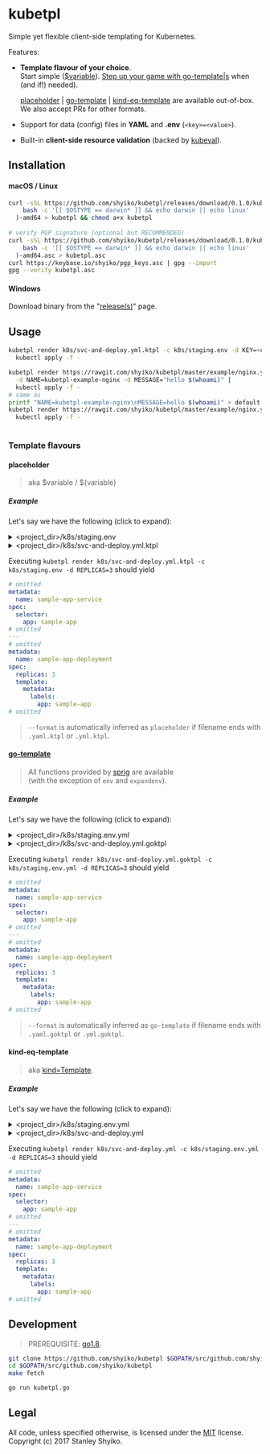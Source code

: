 # kubetpl

Simple yet flexible client-side templating for Kubernetes.

Features:
- **Template flavour of your choice**.  
  Start simple ([$variable](#placeholder)). [Step up your game with go-template|s](#go-template) when (and if!) needed). 
   
  [placeholder](#placeholder) | [go-template](#go-template) | [kind-eq-template](#kind-eq-template) are available out-of-box.  
  We also accept PRs for other formats. 
- Support for data (config) files in **YAML** and **.env** (`<key>=<value>`).   
- Built-in **client-side resource validation** (backed by [kubeval](https://github.com/garethr/kubeval)).

## Installation

#### macOS / Linux

```sh
curl -sSL https://github.com/shyiko/kubetpl/releases/download/0.1.0/kubetpl-0.1.0-$(
    bash -c '[[ $OSTYPE == darwin* ]] && echo darwin || echo linux'
  )-amd64 > kubetpl && chmod a+x kubetpl
    
# verify PGP signature (optional but RECOMMENDED)
curl -sSL https://github.com/shyiko/kubetpl/releases/download/0.1.0/kubetpl-0.1.0-$(
    bash -c '[[ $OSTYPE == darwin* ]] && echo darwin || echo linux'
  )-amd64.asc > kubetpl.asc
curl https://keybase.io/shyiko/pgp_keys.asc | gpg --import
gpg --verify kubetpl.asc
```  

#### Windows

Download binary from the "[release(s)](https://github.com/shyiko/kubetpl/releases)" page.

## Usage

```sh
kubetpl render k8s/svc-and-deploy.yml.ktpl -c k8s/staging.env -d KEY=<command_line_override> | 
  kubectl apply -f -

kubetpl render https://rawgit.com/shyiko/kubetpl/master/example/nginx.yml.ktpl \
  -d NAME=kubetpl-example-nginx -d MESSAGE="hello $(whoami)" | 
  kubectl apply -f -
# same as
printf "NAME=kubetpl-example-nginx\nMESSAGE=hello $(whoami)" > default.env
kubetpl render https://rawgit.com/shyiko/kubetpl/master/example/nginx.yml.ktpl -c default.env | 
  kubectl apply -f -
  
```

### Template flavours

#### placeholder

> aka $variable / ${variable}  

##### Example

Let's say we have the following (click to expand):

<details>
  <summary>&lt;project_dir&gt;/k8s/staging.env</summary>

```ini  
NAME=sample-app
REPLICAS=1
```
</details>
<details>
  <summary>&lt;project_dir&gt;/k8s/svc-and-deploy.yml.ktpl</summary>

```yaml  
apiVersion: v1
kind: Service
metadata:
  name: $NAME
spec:
  selector:
    app: $NAME
  ports:
  - protocol: TCP
    port: 80
---
apiVersion: apps/v1beta1
kind: Deployment
metadata:
  name: $NAME-deployment
spec:
  replicas: $REPLICAS
  template: 
    metadata:
      labels:
        app: $NAME
    spec:
      containers:
      - name: nginx
        image: nginx:1.7.9
        ports:
        - containerPort: 80
```
</details>

Executing `kubetpl render k8s/svc-and-deploy.yml.ktpl -c k8s/staging.env -d REPLICAS=3` should yield

```yaml
# omitted
metadata:
  name: sample-app-service
spec:
  selector:
    app: sample-app
# omitted
---
# omitted
metadata:
  name: sample-app-deployment
spec:
  replicas: 3
  template: 
    metadata:
      labels:
        app: sample-app
# omitted
```

> `--format` is automatically inferred as `placeholder` if filename ends with `.yaml.ktpl` or `.yml.ktpl`. 

#### [go-template](https://golang.org/pkg/text/template/)

> All functions provided by [sprig](http://masterminds.github.io/sprig/) are available  
(with the exception of `env` and `expandenv`).

##### Example

Let's say we have the following (click to expand):

<details>
  <summary>&lt;project_dir&gt;/k8s/staging.env.yml</summary>

```ini  
NAME: sample-app
REPLICAS: 1
```
</details>
<details>
  <summary>&lt;project_dir&gt;/k8s/svc-and-deploy.yml.goktpl</summary>

```yaml  
apiVersion: v1
kind: Service
metadata:
  name: {{ .NAME }}-service
spec:
  selector:
    app: {{ .NAME }}
  ports:
  - protocol: TCP
    port: 80
---
apiVersion: apps/v1beta1
kind: Deployment
metadata:
  name: {{ .NAME }}-deployment
spec:
  replicas: {{ .REPLICAS }}
  template: 
    metadata:
      labels:
        app: {{ .NAME }}
    spec:
      containers:
      - name: nginx
        image: nginx:1.7.9
        ports:
        - containerPort: 80
```
</details>

Executing `kubetpl render k8s/svc-and-deploy.yml.goktpl -c k8s/staging.env.yml -d REPLICAS=3` should yield

```yaml
# omitted
metadata:
  name: sample-app-service
spec:
  selector:
    app: sample-app
# omitted
---
# omitted
metadata:
  name: sample-app-deployment
spec:
  replicas: 3
  template: 
    metadata:
      labels:
        app: sample-app
# omitted
```

> `--format` is automatically inferred as `go-template` if filename ends with `.yaml.goktpl` or `.yml.goktpl`. 

#### kind-eq-template

> aka [kind=Template](https://github.com/fabric8io/kubernetes-model/blob/master/vendor/k8s.io/kubernetes/docs/proposals/templates.md). 

##### Example

Let's say we have the following (click to expand):

<details>
  <summary>&lt;project_dir&gt;/k8s/staging.env.yml</summary>

```ini  
NAME: sample-app
```
</details>
<details>
  <summary>&lt;project_dir&gt;/k8s/svc-and-deploy.yml</summary>

```yaml  
kind: Template
apiVersion: v1
metadata:
  name: nginx-template
  annotations:
    description: nginx template
labels:
  template: nginx-template
objects:
- apiVersion: v1
  kind: Service
  metadata:
    name: $(NAME)
  spec:
    selector:
      app: $(NAME)
    ports:
    - protocol: TCP
      port: 80
- apiVersion: apps/v1beta1
  kind: Deployment
  metadata:
    name: $(NAME)-deployment
  spec:
    replicas: $((REPLICAS))
    template: 
      metadata:
        labels:
          app: $(NAME)
      spec:
        containers:
        - name: nginx
          image: nginx:1.7.9
          ports:
          - containerPort: 80
parameters:
- name: NAME
  description: Application name
  required: true
  parameterType: string
- name: REPLICAS
  description: Number of replicas
  value: 1
  required: true
  parameterType: int
```
</details>

Executing `kubetpl render k8s/svc-and-deploy.yml -c k8s/staging.env.yml -d REPLICAS=3` should yield

```yaml
# omitted
metadata:
  name: sample-app-service
spec:
  selector:
    app: sample-app
# omitted
---
# omitted
metadata:
  name: sample-app-deployment
spec:
  replicas: 3
  template: 
    metadata:
      labels:
        app: sample-app
# omitted
```

## Development

> PREREQUISITE: [go1.8](https://golang.org/dl/).

```sh
git clone https://github.com/shyiko/kubetpl $GOPATH/src/github.com/shyiko/kubetpl 
cd $GOPATH/src/github.com/shyiko/kubetpl
make fetch

go run kubetpl.go
```

## Legal

All code, unless specified otherwise, is licensed under the [MIT](https://opensource.org/licenses/MIT) license.  
Copyright (c) 2017 Stanley Shyiko.
